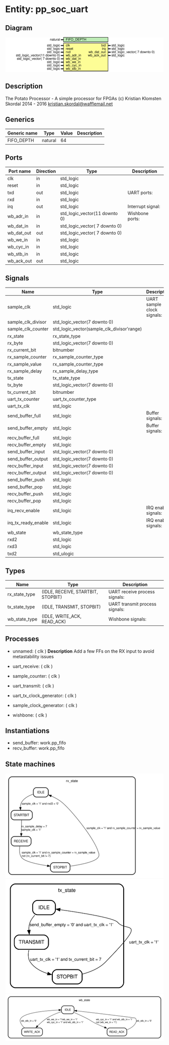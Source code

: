 # Entity: pp_soc_uart

## Diagram

![Diagram](pp_soc_uart.svg "Diagram")
## Description

The Potato Processor - A simple processor for FPGAs
(c) Kristian Klomsten Skordal 2014 - 2016 <kristian.skordal@wafflemail.net>
## Generics

| Generic name | Type    | Value | Description |
| ------------ | ------- | ----- | ----------- |
| FIFO_DEPTH   | natural | 64    |             |
## Ports

| Port name  | Direction | Type                          | Description       |
| ---------- | --------- | ----------------------------- | ----------------- |
| clk        | in        | std_logic                     |                   |
| reset      | in        | std_logic                     |                   |
| txd        | out       | std_logic                     | UART ports:       |
| rxd        | in        | std_logic                     |                   |
| irq        | out       | std_logic                     | Interrupt signal: |
| wb_adr_in  | in        | std_logic_vector(11 downto 0) | Wishbone ports:   |
| wb_dat_in  | in        | std_logic_vector( 7 downto 0) |                   |
| wb_dat_out | out       | std_logic_vector( 7 downto 0) |                   |
| wb_we_in   | in        | std_logic                     |                   |
| wb_cyc_in  | in        | std_logic                     |                   |
| wb_stb_in  | in        | std_logic                     |                   |
| wb_ack_out | out       | std_logic                     |                   |
## Signals

| Name                 | Type                                       | Description                |
| -------------------- | ------------------------------------------ | -------------------------- |
| sample_clk           | std_logic                                  | UART sample clock signals: |
| sample_clk_divisor   | std_logic_vector(7 downto 0)               |                            |
| sample_clk_counter   | std_logic_vector(sample_clk_divisor'range) |                            |
| rx_state             | rx_state_type                              |                            |
| rx_byte              | std_logic_vector(7 downto 0)               |                            |
| rx_current_bit       | bitnumber                                  |                            |
| rx_sample_counter    | rx_sample_counter_type                     |                            |
| rx_sample_value      | rx_sample_counter_type                     |                            |
| rx_sample_delay      | rx_sample_delay_type                       |                            |
| tx_state             | tx_state_type                              |                            |
| tx_byte              | std_logic_vector(7 downto 0)               |                            |
| tx_current_bit       | bitnumber                                  |                            |
| uart_tx_counter      | uart_tx_counter_type                       |                            |
| uart_tx_clk          | std_logic                                  |                            |
| send_buffer_full     | std_logic                                  | Buffer signals:            |
|  send_buffer_empty   | std_logic                                  | Buffer signals:            |
| recv_buffer_full     | std_logic                                  |                            |
|  recv_buffer_empty   | std_logic                                  |                            |
| send_buffer_input    | std_logic_vector(7 downto 0)               |                            |
|  send_buffer_output  | std_logic_vector(7 downto 0)               |                            |
| recv_buffer_input    | std_logic_vector(7 downto 0)               |                            |
|  recv_buffer_output  | std_logic_vector(7 downto 0)               |                            |
| send_buffer_push     | std_logic                                  |                            |
|  send_buffer_pop     | std_logic                                  |                            |
| recv_buffer_push     | std_logic                                  |                            |
|  recv_buffer_pop     | std_logic                                  |                            |
| irq_recv_enable      | std_logic                                  | IRQ enable signals:        |
|  irq_tx_ready_enable | std_logic                                  | IRQ enable signals:        |
| wb_state             | wb_state_type                              |                            |
| rxd2                 | std_logic                                  |                            |
| rxd3                 | std_logic                                  |                            |
| txd2                 | std_ulogic                                 |                            |
## Types

| Name          | Type                                | Description                    |
| ------------- | ----------------------------------- | ------------------------------ |
| rx_state_type | (IDLE, RECEIVE, STARTBIT, STOPBIT)  | UART receive process signals:  |
| tx_state_type | (IDLE, TRANSMIT, STOPBIT)           | UART transmit process signals: |
| wb_state_type | (IDLE, WRITE_ACK, READ_ACK)         | Wishbone signals:              |
## Processes
- unnamed: ( clk )
**Description**
Add a few FFs on the RX input to avoid metastability issues

- uart_receive: ( clk )
- sample_counter: ( clk )
- uart_transmit: ( clk )
- uart_tx_clock_generator: ( clk )
- sample_clock_generator: ( clk )
- wishbone: ( clk )
## Instantiations

- send_buffer: work.pp_fifo
- recv_buffer: work.pp_fifo
## State machines

![Diagram_state_machine_0]( stm_pp_soc_uart_00.svg "Diagram")![Diagram_state_machine_1]( stm_pp_soc_uart_11.svg "Diagram")![Diagram_state_machine_2]( stm_pp_soc_uart_22.svg "Diagram")